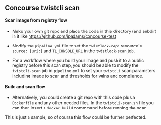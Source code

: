 ## Concourse twistcli scan

#### Scan image from registry flow

 - Make your own git repo and place the code in this directory (and subdir) in it
like https://github.com/jpadams/concourse-test

 - Modify the `pipeline.yml` file to set the `twistlock-repo` resource's `source: {uri:}`
and `TL_CONSOLE_URL` in the `twistlock-scan` job.

 - For a workflow where you build your image and push it to a public registry before this scan step,
you should be able to modify the `twistcli-scan` job in `pipeline.yml`
to set your `twistcli` scan parameters including image to scan and
thresholds for vulns and compliance.

#### Build and scan flow

 - Alternatively, you could create a git repo with this code plus a `Dockerfile` and any other needed files.
In the `twistcli-scan.sh` file you can then insert a `docker build` commmand before running the scan.

This is just a sample, so of course this flow could be further perfected.
